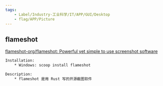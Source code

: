 ```yaml
---
tags:
    - Label/Industry-工业科学/IT/APP/GUI/Desktop
    - flag/APP/Picture
---
```


## flameshot

[flameshot-org/flameshot: Powerful yet simple to use screenshot software](https://github.com/flameshot-org/flameshot)


```bash
Installation:
	* Windows: scoop install flameshot

Description:
	* flameshot 是用 Rust 写的开源截图软件



```